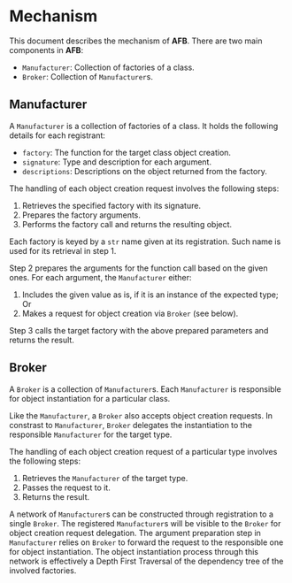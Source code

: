 # Mechanism

This document describes the mechanism of **AFB**. There are two main components in **AFB**:

- `Manufacturer`: Collection of factories of a class.
- `Broker`: Collection of `Manufacturer`s.

## Manufacturer

A `Manufacturer` is a collection of factories of a class. It holds the following details for each registrant:

- `factory`: The function for the target class object creation.
- `signature`: Type and description for each argument.
- `descriptions`: Descriptions on the object returned from the factory.

The handling of each object creation request involves the following steps:

1. Retrieves the specified factory with its signature.
2. Prepares the factory arguments.
3. Performs the factory call and returns the resulting object.

Each factory is keyed by a `str` name given at its registration. Such name is used for its retrieval in step 1.

Step 2 prepares the arguments for the function call based on the given ones. For each argument, the `Manufacturer` either:

1. Includes the given value as is, if it is an instance of the expected type; Or
2. Makes a request for object creation via `Broker` (see below).

Step 3 calls the target factory with the above prepared parameters and returns the result.

## Broker

A `Broker` is a collection of `Manufacturer`s. Each `Manufacturer` is responsible for object instantiation for a particular class.

Like the `Manufacturer`, a `Broker` also accepts object creation requests. In constrast to `Manufacturer`, `Broker` delegates the instantiation to the responsible `Manufacturer` for the target type.


The handling of each object creation request of a particular type involves the following steps:

1. Retrieves the `Manufacturer` of the target type.
2. Passes the request to it.
3. Returns the result.

A network of `Manufacturer`s can be constructed through registration to a single `Broker`. The registered `Manufacturer`s will be visible to the `Broker` for object creation request delegation. The argument preparation step in `Manufacturer` relies on `Broker` to forward the request to the responsible one for object instantiation. The object instantiation process through this network is effectively a Depth First Traversal of the dependency tree of the involved factories.

